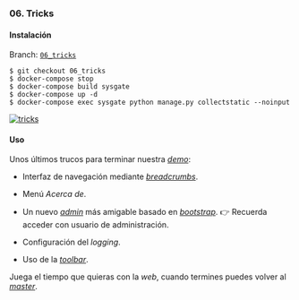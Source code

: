 ### 06. Tricks

#### Instalación

Branch: [`06_tricks`](https://github.com/klashxx/PyConES2017/tree/06_tricks)

```
$ git checkout 06_tricks
$ docker-compose stop
$ docker-compose build sysgate
$ docker-compose up -d
$ docker-compose exec sysgate python manage.py collectstatic --noinput
```

[![tricks][asciicast-06_tricks-png]][asciicast-06_tricks-url]

#### Uso

Unos últimos trucos para terminar nuestra [*demo*][localhost]:

- Interfaz de navegación mediante [*breadcrumbs*][breadcrumbs-wikipedia].

- Menú *Acerca de*.

- Un nuevo [*admin*][admin-bootstrapped] más amigable basado en [*bootstrap*][bootstrap]. :point_right: Recuerda acceder con usuario de administración.

- Configuración del *logging*.

- Uso de la [*toolbar*][toolbar].

Juega el tiempo que quieras con la *web*, cuando termines puedes volver al [*master*](https://github.com/klashxx/PyConES2017/tree/master).

[localhost]: http://0.0.0.0/
[breadcrumbs-wikipedia]: https://es.wikipedia.org/wiki/Miga_de_pan_(inform%C3%A1tica)
[bootstrap]: http://getbootstrap.com/
[admin-bootstrapped]: http://0.0.0.0/admin/
[toolbar]: https://django-debug-toolbar.readthedocs.io/en/stable/
[asciicast-06_tricks-png]: https://asciinema.org/a/137215.png
[asciicast-06_tricks-url]: https://asciinema.org/a/137215
